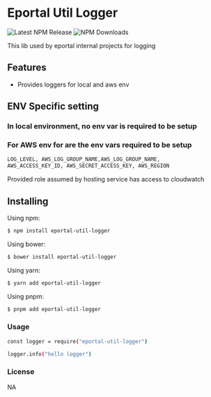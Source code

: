 # Eportal Util Logger

![Latest NPM Release](https://img.shields.io/npm/v/eportal-util-logger.svg)
![NPM Downloads](https://img.shields.io/npm/dm/eportal-util-logger.svg)

This lib used by eportal internal projects for logging


## Features 
- Provides loggers for local and aws env

## ENV Specific setting
### In local environment, no env var is required to be setup 
### For AWS env for are the env vars required to be setup
```bash
LOG_LEVEL, AWS_LOG_GROUP_NAME,AWS_LOG_GROUP_NAME,
AWS_ACCESS_KEY_ID, AWS_SECRET_ACCESS_KEY, AWS_REGION

```
Provided role assumed by hosting service has access to cloudwatch 

## Installing

Using npm:

```bash
$ npm install eportal-util-logger
```

Using bower:

```bash
$ bower install eportal-util-logger
```

Using yarn:

```bash
$ yarn add eportal-util-logger
```

Using pnpm:

```bash
$ pnpm add eportal-util-logger
```

### Usage

```bash
const logger = require("eportal-util-logger")

logger.info("hello logger")

```


### License
NA